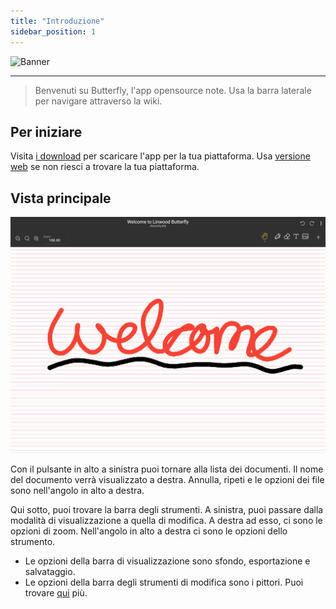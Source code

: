 ```yaml
---
title: "Introduzione"
sidebar_position: 1
---
```


![Banner](/img/banner.png)

---

> Benvenuti su Butterfly, l'app opensource note. Usa la barra laterale per navigare attraverso la wiki.

## Per iniziare

Visita [i download](/downloads) per scaricare l'app per la tua piattaforma. Usa [versione web](https://butterfly.linwood.dev) se non riesci a trovare la tua piattaforma.

## Vista principale

![Vista principale](main.png)

Con il pulsante in alto a sinistra puoi tornare alla lista dei documenti. Il nome del documento verrà visualizzato a destra. Annulla, ripeti e le opzioni dei file sono nell'angolo in alto a destra.

Qui sotto, puoi trovare la barra degli strumenti. A sinistra, puoi passare dalla modalità di visualizzazione a quella di modifica. A destra ad esso, ci sono le opzioni di zoom. Nell'angolo in alto a destra ci sono le opzioni dello strumento.

- Le opzioni della barra di visualizzazione sono sfondo, esportazione e salvataggio.
- Le opzioni della barra degli strumenti di modifica sono i pittori. Puoi trovare [qui](background/intro) più.
